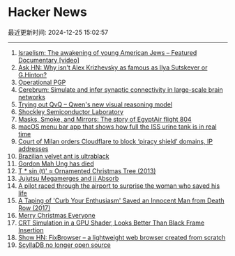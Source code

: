 # Hacker News

最近更新时间: 2024-12-25 15:02:57

--- 
1. [Israelism: The awakening of young American Jews – Featured Documentary [video]](https://www.youtube.com/watch?v=Iq6J7Q6L0yw) 
2. [Ask HN: Why isn't Alex Krizhevsky as famous as Ilya Sutskever or G.Hinton?](https://news.ycombinator.com/item?id=42505519) 
3. [Operational PGP](https://gist.github.com/grugq/03167bed45e774551155) 
4. [Cerebrum: Simulate and infer synaptic connectivity in large-scale brain networks](https://svbrain.xyz/2024/12/20/cerebrum) 
5. [Trying out QvQ – Qwen's new visual reasoning model](https://simonwillison.net/2024/Dec/24/qvq/) 
6. [Shockley Semiconductor Laboratory](https://www.abortretry.fail/p/shockley-semiconductor-laboratory) 
7. [Masks, Smoke, and Mirrors: The story of EgyptAir flight 804](https://admiralcloudberg.medium.com/masks-smoke-and-mirrors-the-untold-story-of-egyptair-flight-804-42c788fcac2d) 
8. [macOS menu bar app that shows how full the ISS urine tank is in real time](https://github.com/Jaennaet/pISSStream) 
9. [Court of Milan orders Cloudflare to block ‘piracy shield’ domains, IP addresses](https://torrentfreak.com/cloudflare-must-block-piracy-shield-domains-and-ip-addresses-across-its-service-241224/) 
10. [Brazilian velvet ant is ultrablack](https://www.nytimes.com/2024/12/17/science/ultrablack-velvet-ant-brazil.html) 
11. [Gordon Mah Ung has died](https://www.pcworld.com/article/2564783/gordon-mah-ung-remembered.html) 
12. [T * sin (t)' ≈ Ornamented Christmas Tree (2013)](https://community.wolfram.com/c/portal/getImageAttachment?filename=tree.gif&userId=93201) 
13. [Jujutsu Megamerges and jj Absorb](https://v5.chriskrycho.com/journal/jujutsu-megamerges-and-jj-absorb/) 
14. [A pilot raced through the airport to surprise the woman who saved his life](https://www.cnn.com/2024/12/21/travel/united-pilot-reunites-bone-marrow-donor/index.html) 
15. [A Taping of 'Curb Your Enthusiasm' Saved an Innocent Man from Death Row (2017)](https://innocenceproject.org/how-curb-your-enthusiasm-saved-an-innocent-man-from-death-row/) 
16. [Merry Christmas Everyone](https://news.ycombinator.com/item?id=42506577) 
17. [CRT Simulation in a GPU Shader, Looks Better Than Black Frame Insertion](https://blurbusters.com/crt-simulation-in-a-gpu-shader-looks-better-than-bfi/) 
18. [Show HN: FixBrowser – a lightweight web browser created from scratch](https://www.fixbrowser.org/) 
19. [ScyllaDB no longer open source](https://forum.scylladb.com/t/scylladb-source-available-licensing/4214) 
